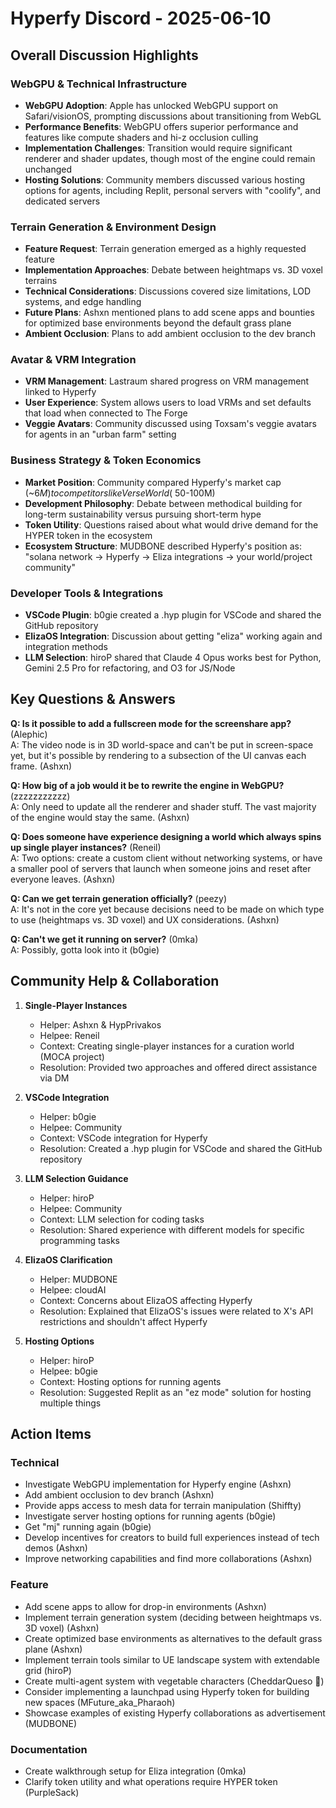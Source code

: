 # Hyperfy Discord - 2025-06-10

## Overall Discussion Highlights

### WebGPU & Technical Infrastructure
- **WebGPU Adoption**: Apple has unlocked WebGPU support on Safari/visionOS, prompting discussions about transitioning from WebGL
- **Performance Benefits**: WebGPU offers superior performance and features like compute shaders and hi-z occlusion culling
- **Implementation Challenges**: Transition would require significant renderer and shader updates, though most of the engine could remain unchanged
- **Hosting Solutions**: Community members discussed various hosting options for agents, including Replit, personal servers with "coolify", and dedicated servers

### Terrain Generation & Environment Design
- **Feature Request**: Terrain generation emerged as a highly requested feature
- **Implementation Approaches**: Debate between heightmaps vs. 3D voxel terrains
- **Technical Considerations**: Discussions covered size limitations, LOD systems, and edge handling
- **Future Plans**: Ashxn mentioned plans to add scene apps and bounties for optimized base environments beyond the default grass plane
- **Ambient Occlusion**: Plans to add ambient occlusion to the dev branch

### Avatar & VRM Integration
- **VRM Management**: Lastraum shared progress on VRM management linked to Hyperfy
- **User Experience**: System allows users to load VRMs and set defaults that load when connected to The Forge
- **Veggie Avatars**: Community discussed using Toxsam's veggie avatars for agents in an "urban farm" setting

### Business Strategy & Token Economics
- **Market Position**: Community compared Hyperfy's market cap (~$6M) to competitors like Verse World (~$50-100M)
- **Development Philosophy**: Debate between methodical building for long-term sustainability versus pursuing short-term hype
- **Token Utility**: Questions raised about what would drive demand for the HYPER token in the ecosystem
- **Ecosystem Structure**: MUDBONE described Hyperfy's position as: "solana network -> Hyperfy -> Eliza integrations -> your world/project community"

### Developer Tools & Integrations
- **VSCode Plugin**: b0gie created a .hyp plugin for VSCode and shared the GitHub repository
- **ElizaOS Integration**: Discussion about getting "eliza" working again and integration methods
- **LLM Selection**: hiroP shared that Claude 4 Opus works best for Python, Gemini 2.5 Pro for refactoring, and O3 for JS/Node

## Key Questions & Answers

**Q: Is it possible to add a fullscreen mode for the screenshare app?** (Alephic)  
A: The video node is in 3D world-space and can't be put in screen-space yet, but it's possible by rendering to a subsection of the UI canvas each frame. (Ashxn)

**Q: How big of a job would it be to rewrite the engine in WebGPU?** (zzzzzzzzzzz)  
A: Only need to update all the renderer and shader stuff. The vast majority of the engine would stay the same. (Ashxn)

**Q: Does someone have experience designing a world which always spins up single player instances?** (Reneil)  
A: Two options: create a custom client without networking systems, or have a smaller pool of servers that launch when someone joins and reset after everyone leaves. (Ashxn)

**Q: Can we get terrain generation officially?** (peezy)  
A: It's not in the core yet because decisions need to be made on which type to use (heightmaps vs. 3D voxel) and UX considerations. (Ashxn)

**Q: Can't we get it running on server?** (0mka)  
A: Possibly, gotta look into it (b0gie)

## Community Help & Collaboration

1. **Single-Player Instances**
   - Helper: Ashxn & HypPrivakos
   - Helpee: Reneil
   - Context: Creating single-player instances for a curation world (MOCA project)
   - Resolution: Provided two approaches and offered direct assistance via DM

2. **VSCode Integration**
   - Helper: b0gie
   - Helpee: Community
   - Context: VSCode integration for Hyperfy
   - Resolution: Created a .hyp plugin for VSCode and shared the GitHub repository

3. **LLM Selection Guidance**
   - Helper: hiroP
   - Helpee: Community
   - Context: LLM selection for coding tasks
   - Resolution: Shared experience with different models for specific programming tasks

4. **ElizaOS Clarification**
   - Helper: MUDBONE
   - Helpee: cloudAI
   - Context: Concerns about ElizaOS affecting Hyperfy
   - Resolution: Explained that ElizaOS's issues were related to X's API restrictions and shouldn't affect Hyperfy

5. **Hosting Options**
   - Helper: hiroP
   - Helpee: b0gie
   - Context: Hosting options for running agents
   - Resolution: Suggested Replit as an "ez mode" solution for hosting multiple things

## Action Items

### Technical
- Investigate WebGPU implementation for Hyperfy engine (Ashxn)
- Add ambient occlusion to dev branch (Ashxn)
- Provide apps access to mesh data for terrain manipulation (Shiffty)
- Investigate server hosting options for running agents (b0gie)
- Get "mj" running again (b0gie)
- Develop incentives for creators to build full experiences instead of tech demos (Ashxn)
- Improve networking capabilities and find more collaborations (Ashxn)

### Feature
- Add scene apps to allow for drop-in environments (Ashxn)
- Implement terrain generation system (deciding between heightmaps vs. 3D voxel) (Ashxn)
- Create optimized base environments as alternatives to the default grass plane (Ashxn)
- Implement terrain tools similar to UE landscape system with extendable grid (hiroP)
- Create multi-agent system with vegetable characters (CheddarQueso 🧀)
- Consider implementing a launchpad using Hyperfy token for building new spaces (MFuture_aka_Pharaoh)
- Showcase examples of existing Hyperfy collaborations as advertisement (MUDBONE)

### Documentation
- Create walkthrough setup for Eliza integration (0mka)
- Clarify token utility and what operations require HYPER token (PurpleSack)